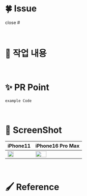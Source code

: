 <!-- 

Title: [prefix] #이슈번호 - 이슈 내용

Prefix

[Add]: 기능과 무관한 코드 추가 (라이브러리 추가, 유틸리티 함수 추가 등)
[Chore]: 그 이외의 잡일/ 버전 코드 수정, 패키지 구조 변경, 파일 이동, 파일이름 변경
[Comment]: 필요한 주석 추가 및 변경
[Del]: 쓸모없는 코드, 주석 삭제
[Design]: 뷰 구현 (UI 관련 코드 추가 및 수정)
[Docs]: README나 WIKI 등의 문서 개정
[Feat]: 새로운 기능 구현
[Fix]: 버그, 오류 해결, 코드 수정
[Merge]: 머지
[Refactor]: 전면 수정이 있을 때 사용합니다
[Remove]: 파일 삭제
[Setting]: 프로젝트 세팅 및 전반적 기능
[Test]: 테스트 코드

-->

# 🍀 Issue
<!-- 작업한 이슈번호를 적어주세요. -->
close #

<br/>

# 🐠 작업 내용 
<!-- 해당 주차 작업한 내용을 써주세요 -->

<br/>

# ✨ PR Point
<!-- 주요 작업 코드를 써주세요 -->

```swift
example Code
```

<br/>

# 🌠 ScreenShot
<!-- 큰 이미지, png 짜를때 재사용하세요.
<img src = "이미지_주소" width = "50%" height = "50%">
-->
| iPhone11 | iPhone16 Pro Max |
|----------|------------------|
| <img src = "이미지_주소" width = "50%" height = "50%"> | <img src = "이미지_주소" width = "50%" height = "50%"> |

<br/>

# 🖌️ Reference

<br/>
